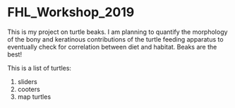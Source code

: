 # FHL_Workshop_2019

This is my project on turtle beaks. I am planning to quantify the morphology of the bony and keratinous contributions of the turtle feeding apparatus to eventually check for correlation between diet and habitat. Beaks are the best!

This is a list of turtles:
1. sliders
2. cooters
3. map turtles